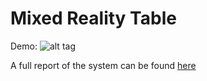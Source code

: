 # Mixed Reality Table

Demo:
![alt tag](https://github.com/honeyimholm/Mixed-Reality-Table/blob/master/demo_images/demo_gif_2.gif)

A full report of the system can be found [here](https://github.com/honeyimholm/Mixed-Reality-Table/blob/master/final_report.pdf)
